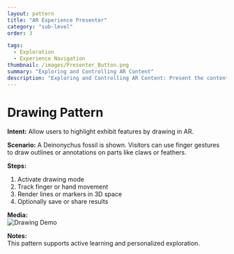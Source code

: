 ```yaml
---
layout: pattern
title: "AR Experience Presenter"
category: "sub-level"
order: 3

tags:
  - Exploration
  - Experience Navigation
thumbnail: /images/Presenter_Button.png
summary: "Exploring and Controlling AR Content"
description: "Exploring and Controlling AR Content: Present the content in a structured, navigable, and user-controlled manner."
---
```


# Drawing Pattern

**Intent:** Allow users to highlight exhibit features by drawing in AR.

**Scenario:** A Deinonychus fossil is shown. Visitors can use finger gestures to draw outlines or annotations on parts like claws or feathers.

**Steps:**
1. Activate drawing mode
2. Track finger or hand movement
3. Render lines or markers in 3D space
4. Optionally save or share results

**Media:**  
![Drawing Demo](https://example.com/drawing-demo.gif)

**Notes:**  
This pattern supports active learning and personalized exploration.
